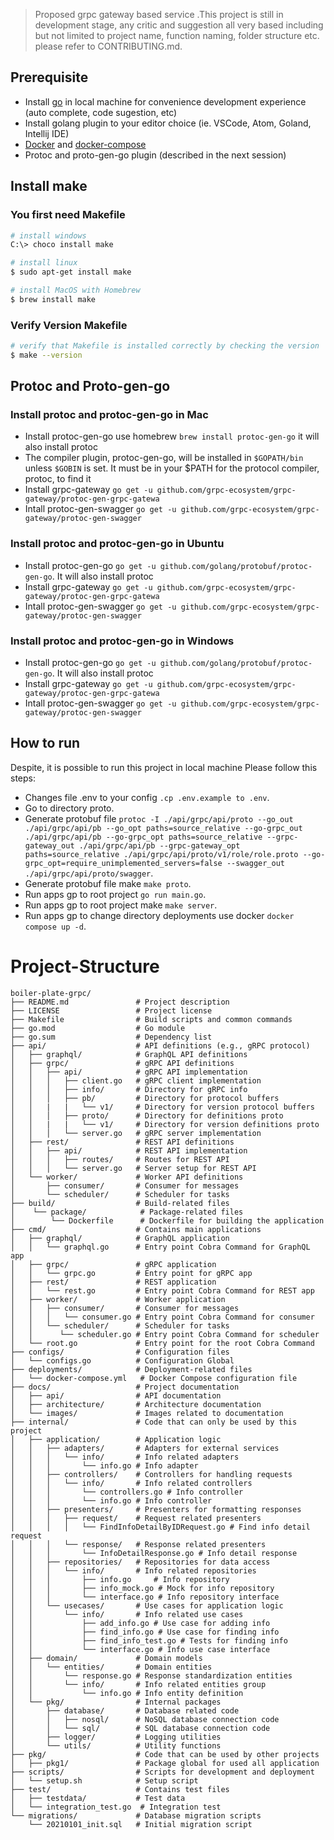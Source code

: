 > Proposed grpc gateway based service .This project is still in development stage, any critic and suggestion all very based including but not limited to project name, function naming, folder structure etc. please refer to CONTRIBUTING.md.

## Prerequisite

- Install [go](https://golang.org/doc/install) in local machine for convenience development experience (auto complete, code sugestion, etc)
- Install golang plugin to your editor choice (ie. VSCode, Atom, Goland, Intellij IDE)
- [Docker](https://docs.docker.com/install/) and [docker-compose](https://docs.docker.com/compose/)
- Protoc and proto-gen-go plugin (described in the next session)

## Install make

### You first need Makefile

```sh
# install windows
C:\> choco install make
```

```sh
# install linux
$ sudo apt-get install make
```

```sh
# install MacOS with Homebrew
$ brew install make
```

### Verify Version Makefile

```sh
# verify that Makefile is installed correctly by checking the version
$ make --version
```

## Protoc and Proto-gen-go

### Install protoc and protoc-gen-go in Mac

- Install protoc-gen-go use homebrew `brew install protoc-gen-go` it will also install protoc
- The compiler plugin, protoc-gen-go, will be installed in `$GOPATH/bin` unless `$GOBIN` is set. It must be in your $PATH for the protocol compiler, protoc, to find it
- Install grpc-gateway  `go get -u github.com/grpc-ecosystem/grpc-gateway/protoc-gen-grpc-gatewa`
- Intall protoc-gen-swagger `go get -u github.com/grpc-ecosystem/grpc-gateway/protoc-gen-swagger`

### Install protoc and protoc-gen-go in Ubuntu

- Install protoc-gen-go `go get -u github.com/golang/protobuf/protoc-gen-go`. It will also install protoc
- Install grpc-gateway  `go get -u github.com/grpc-ecosystem/grpc-gateway/protoc-gen-grpc-gatewa`
- Intall protoc-gen-swagger `go get -u github.com/grpc-ecosystem/grpc-gateway/protoc-gen-swagger`

### Install protoc and protoc-gen-go in Windows

- Install protoc-gen-go `go get -u github.com/golang/protobuf/protoc-gen-go`. It will also install protoc
- Install grpc-gateway  `go get -u github.com/grpc-ecosystem/grpc-gateway/protoc-gen-grpc-gatewa`
- Intall protoc-gen-swagger `go get -u github.com/grpc-ecosystem/grpc-gateway/protoc-gen-swagger`

## How to run

Despite, it is possible to run this project in local machine Please follow this steps:
- Changes file .env to your config `.cp .env.example to .env`.
- Go to directory proto.
- Generate protobuf file `protoc -I ./api/grpc/api/proto --go_out ./api/grpc/api/pb --go_opt paths=source_relative --go-grpc_out ./api/grpc/api/pb --go-grpc_opt paths=source_relative --grpc-gateway_out ./api/grpc/api/pb --grpc-gateway_opt paths=source_relative ./api/grpc/api/proto/v1/role/role.proto --go-grpc_opt=require_unimplemented_servers=false --swagger_out ./api/grpc/api/proto/swagger`.
- Generate protobuf file make `make proto`.
- Run apps gp to root project `go run main.go`.
- Run apps gp to root project make `make server`.
- Run apps gp to change directory deployments use docker `docker compose up -d`.

# Project-Structure

    boiler-plate-grpc/
    ├── README.md               # Project description
    ├── LICENSE                 # Project license
    ├── Makefile                # Build scripts and common commands
    ├── go.mod                  # Go module
    ├── go.sum                  # Dependency list
    ├── api/                    # API definitions (e.g., gRPC protocol)
    │   ├── graphql/            # GraphQL API definitions
    │   ├── grpc/               # gRPC API definitions
    │   │   ├── api/            # gRPC API implementation
    │   │   │   ├── client.go   # gRPC client implementation
    │   │   │   ├── info/       # Directory for gRPC info
    │   │   │   ├── pb/         # Directory for protocol buffers
    │   │   |   |   └── v1/     # Directory for version protocol buffers
    │   │   │   ├── proto/      # Directory for definitions proto
    │   │   |   |   └── v1/     # Directory for version definitions proto
    │   │   │   └── server.go   # gRPC server implementation
    │   ├── rest/               # REST API definitions
    │   │   ├── api/            # REST API implementation
    │   │   │   ├── routes/     # Routes for REST API
    │   │   │   └── server.go   # Server setup for REST API
    │   └── worker/             # Worker API definitions
    │       ├── consumer/       # Consumer for messages
    │       └── scheduler/      # Scheduler for tasks
    ├── build/                  # Build-related files
    │    └── package/            # Package-related files
    │        └── Dockerfile      # Dockerfile for building the application
    ├── cmd/                    # Contains main applications
    │   ├── graphql/            # GraphQL application
    │   │   └── graphql.go      # Entry point Cobra Command for GraphQL app
    │   ├── grpc/               # gRPC application
    │   │   └── grpc.go         # Entry point for gRPC app
    │   ├── rest/               # REST application
    │   │   └── rest.go         # Entry point Cobra Command for REST app
    │   ├── worker/             # Worker application
    │   │   ├── consumer/       # Consumer for messages
    │   │   │   └── consumer.go # Entry point Cobra Command for consumer
    │   │   └── scheduler/      # Scheduler for tasks
    │   │      └── scheduler.go # Entry point Cobra Command for scheduler
    │   └── root.go             # Entry point for the root Cobra Command
    ├── configs/                # Configuration files
    │   └── configs.go          # Configuration Global
    ├── deployments/            # Deployment-related files
    │   └── docker-compose.yml   # Docker Compose configuration file
    ├── docs/                   # Project documentation
    │   ├── api/                # API documentation
    │   ├── architecture/       # Architecture documentation
    │   └── images/             # Images related to documentation
    ├── internal/               # Code that can only be used by this project
    │   ├── application/        # Application logic
    │   │   ├── adapters/       # Adapters for external services
    │   │   │   └── info/       # Info related adapters
    │   │   │       └── info.go # Info adapter
    │   │   ├── controllers/    # Controllers for handling requests
    │   │   │   └── info/       # Info related controllers
    │   │   │       └── controllers.go # Info controller
    │   │   │       └── info.go # Info controller
    │   │   ├── presenters/     # Presenters for formatting responses
    │   │   │   ├── request/    # Request related presenters
    │   │   │   │   └── FindInfoDetailByIDRequest.go # Find info detail request
    │   │   │   └── response/   # Response related presenters
    │   │   │       └── InfoDetailResponse.go # Info detail response
    │   │   ├── repositories/   # Repositories for data access
    │   │   │   └── info/       # Info related repositories
    │   │   │       ├── info.go     # Info repository
    │   │   │       ├── info_mock.go # Mock for info repository
    │   │   │       └── interface.go # Info repository interface
    │   │   └── usecases/       # Use cases for application logic
    │   │       └── info/       # Info related use cases
    │   │           ├── add_info.go # Use case for adding info
    │   │           ├── find_info.go # Use case for finding info
    │   │           ├── find_info_test.go # Tests for finding info
    │   │           └── interface.go # Info use case interface
    │   ├── domain/             # Domain models
    │   │   └── entities/       # Domain entities
    │   │       └── response.go # Response standardization entities
    │   │       └── info/       # Info related entities group
    │   │           └── info.go # Info entity definition
    │   └── pkg/                # Internal packages
    │       ├── database/       # Database related code
    │       │   ├── nosql/      # NoSQL database connection code
    │       │   └── sql/        # SQL database connection code
    │       ├── logger/         # Logging utilities
    │       └── utils/          # Utility functions
    ├── pkg/                    # Code that can be used by other projects
    │   ├── pkg1/               # Package global for used all application
    ├── scripts/                # Scripts for development and deployment
    │   └── setup.sh            # Setup script
    ├── test/                   # Contains test files
    │   ├── testdata/           # Test data
    │   └── integration_test.go  # Integration test
    └── migrations/             # Database migration scripts
        └── 20210101_init.sql   # Initial migration script